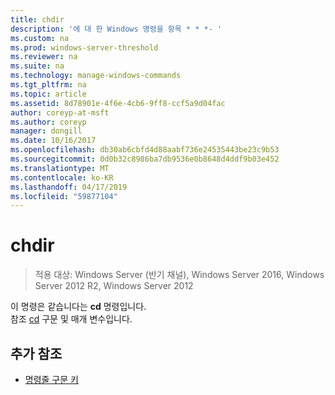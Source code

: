 ```yaml
---
title: chdir
description: '에 대 한 Windows 명령을 항목 * * *- '
ms.custom: na
ms.prod: windows-server-threshold
ms.reviewer: na
ms.suite: na
ms.technology: manage-windows-commands
ms.tgt_pltfrm: na
ms.topic: article
ms.assetid: 8d78901e-4f6e-4cb6-9ff8-ccf5a9d04fac
author: coreyp-at-msft
ms.author: coreyp
manager: dongill
ms.date: 10/16/2017
ms.openlocfilehash: db30ab6cbfd4d88aabf736e24535443be23c9b53
ms.sourcegitcommit: 0d0b32c8986ba7db9536e0b8648d4ddf9b03e452
ms.translationtype: MT
ms.contentlocale: ko-KR
ms.lasthandoff: 04/17/2019
ms.locfileid: "59877104"
---
```

# <a name="chdir"></a>chdir

>적용 대상: Windows Server (반기 채널), Windows Server 2016, Windows Server 2012 R2, Windows Server 2012

이 명령은 같습니다는 **cd** 명령입니다.  
참조 [cd](cd.md) 구문 및 매개 변수입니다.  
## <a name="additional-references"></a>추가 참조  
-   [명령줄 구문 키](command-line-syntax-key.md)  
  
